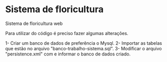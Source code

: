 Sistema de floricultura
=======================

Sistema de floricultura web

Para utilizar do código é preciso fazer algumas alterações.

1- Criar um banco de dados de preferência o Mysql.
2- Importar as tabelas que estão no arquivo "banco-trabalho-sistema.sql".
3- Modificar o arquivo "persistence.xml" com e informar o banco de dados criado.
